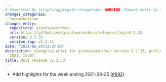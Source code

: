 ```yaml
---
# Generated by scripts/aggregate-changelogs. WARNING: Manual edits to this files will be overwritten.
changes_categories:
- Documentation
changes_entry:
  repository: giantswarm/docs
  url: https://github.com/giantswarm/docs/releases/tag/v2.2.33
  version: 2.2.33
  version_tag: v2.2.33
date: '2021-06-25T13:07:00'
description: Changelog entry for giantswarm/docs version 2.2.33, published on 25 June
  2021, 13:07.
title: docs release v2.2.33
---
```


- Add highlights for the week ending 2021-06-25 ([#992](https://github.com/giantswarm/docs/pull/992))
